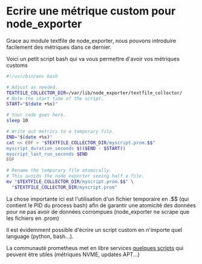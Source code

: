 # Ecrire une métrique custom pour node_exporter

Grace au module textfile de node_exporter, nous pouvons introduire facilement des métriques dans ce dernier.

Voici un petit script bash qui va vous permettre d'avoir vos métriques customs

```bash
#!/usr/bin/env bash

# Adjust as needed.
TEXTFILE_COLLECTOR_DIR=/var/lib/node_exporter/textfile_collector/
# Note the start time of the script.
START="$(date +%s)"

# Your code goes here.
sleep 10

# Write out metrics to a temporary file.
END="$(date +%s)"
cat << EOF > "$TEXTFILE_COLLECTOR_DIR/myscript.prom.$$"
myscript_duration_seconds $(($END - $START))
myscript_last_run_seconds $END
EOF

# Rename the temporary file atomically.
# This avoids the node exporter seeing half a file.
mv "$TEXTFILE_COLLECTOR_DIR/myscript.prom.$$" \
  "$TEXTFILE_COLLECTOR_DIR/myscript.prom"

```

La chose importante ici est l'utilisation d'un fichier temporaire en .$$ (qui contient le PID du process bash) afin de garantir une atomicité des données pour ne pas avoir de données corrompues (node_exporter ne scrape que les fichiers en .prom)

Il est évidemment possible d'écrire un script custom en n'importe quel language (python, bash...).

La communauté prometheus met en libre services [quelques scripts](https://github.com/prometheus-community/node-exporter-textfile-collector-scripts) qui peuvent être utiles (métriques NVME, updates APT...)
